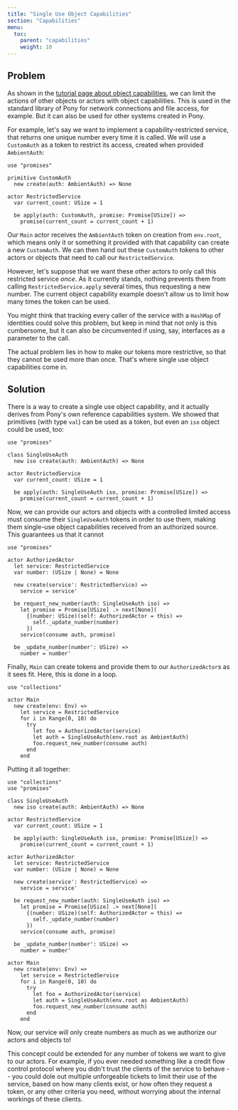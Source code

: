 ```yaml
---
title: "Single Use Object Capabilities"
section: "Capabilities"
menu:
  toc:
    parent: "capabilities"
    weight: 10
---
```

## Problem

As shown in the [tutorial page about object capabilities](https://tutorial.ponylang.io/object-capabilities/object-capabilities.html), we can limit the actions of other objects or actors with object capabilities. This is used in the standard library of Pony for network connections and file access, for example. But it can also be used for other systems created in Pony.

For example, let's say we want to implement a capability-restricted service, that returns one unique number every time it is called. We will use a `CustomAuth` as a token to restrict its access, created when provided `AmbientAuth`:

```pony
use "promises"

primitive CustomAuth
  new create(auth: AmbientAuth) => None

actor RestrictedService
  var current_count: USize = 1

  be apply(auth: CustomAuth, promise: Promise[USize]) =>
    promise(current_count = current_count + 1)
```

Our `Main` actor receives the `AmbientAuth` token on creation from `env.root`, which means only it or something it provided with that capability can create a new `CustomAuth`. We can then hand out these `CustomAuth` tokens to other actors or objects that need to call our `RestrictedService`.

However, let's suppose that we want these other actors to only call this restricted service _once_. As it currently stands, nothing prevents them from calling `RestrictedService.apply` several times, thus requesting a new number. The current object capability example doesn't allow us to limit how many times the token can be used.

You might think that tracking every caller of the service with a `HashMap` of identities could solve this problem, but keep in mind that not only is this cumbersome, but it can also be circumvented if using, say, interfaces as a parameter to the call.

The actual problem lies in how to make our tokens more restrictive, so that they cannot be used more than once. That's where single use object capabilities come in.

## Solution

There is a way to create a single use object capability, and it actually derives from Pony's own reference capabilities system. We showed that primitives (with type `val`) can be used as a token, but even an `iso` object could be used, too:

```pony
use "promises"

class SingleUseAuth
  new iso create(auth: AmbientAuth) => None

actor RestrictedService
  var current_count: USize = 1

  be apply(auth: SingleUseAuth iso, promise: Promise[USize]) =>
    promise(current_count = current_count + 1)
```

Now, we can provide our actors and objects with a controlled limited access must consume their `SingleUseAuth` tokens in order to use them, making them single-use object capabilities received from an authorized source. This guarantees us that it cannot

```pony
use "promises"

actor AuthorizedActor
  let service: RestrictedService
  var number: (USize | None) = None

  new create(service': RestrictedService) =>
    service = service'

  be request_new_number(auth: SingleUseAuth iso) =>
    let promise = Promise[USize] .> next[None](
      {(number: USize)(self: AuthorizedActor = this) =>
        self._update_number(number) 
      })
    service(consume auth, promise)

  be _update_number(number': USize) =>
    number = number'
```

Finally, `Main` can create tokens and provide them to our `AuthorizedActor`s as it sees fit. Here, this is done in a loop.

```pony
use "collections"

actor Main
  new create(env: Env) =>
    let service = RestrictedService
    for i in Range(0, 10) do
      try
        let foo = AuthorizedActor(service)
        let auth = SingleUseAuth(env.root as AmbientAuth)
        foo.request_new_number(consume auth)
      end
    end
```

Putting it all together:

```pony
use "collections"
use "promises"

class SingleUseAuth
  new iso create(auth: AmbientAuth) => None

actor RestrictedService
  var current_count: USize = 1

  be apply(auth: SingleUseAuth iso, promise: Promise[USize]) =>
    promise(current_count = current_count + 1)

actor AuthorizedActor
  let service: RestrictedService
  var number: (USize | None) = None

  new create(service': RestrictedService) =>
    service = service'

  be request_new_number(auth: SingleUseAuth iso) =>
    let promise = Promise[USize] .> next[None](
      {(number: USize)(self: AuthorizedActor = this) =>
        self._update_number(number) 
      })
    service(consume auth, promise)

  be _update_number(number': USize) =>
    number = number'

actor Main
  new create(env: Env) =>
    let service = RestrictedService
    for i in Range(0, 10) do
      try
        let foo = AuthorizedActor(service)
        let auth = SingleUseAuth(env.root as AmbientAuth)
        foo.request_new_number(consume auth)
      end
    end
```

Now, our service will only create numbers as much as we authorize our actors and objects to!

This concept could be extended for any number of tokens we want to give to our actors. For example, if you ever needed something like a credit flow control protocol where you didn't trust the clients of the service to behave -- you could dole out multiple unforgeable tickets to limit their use of the service, based on how many clients exist, or how often they request a token, or any other criteria you need, without worrying about the internal workings of these clients.
